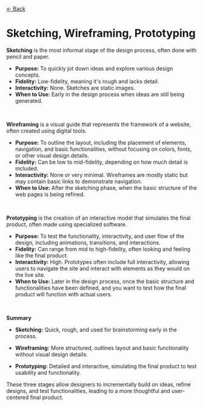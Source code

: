[&larr; Back](./swp.md)

# Sketching, Wireframing, Prototyping

**Sketching** is the most informal stage of the design process, often done with pencil and paper.

- **Purpose:** To quickly jot down ideas and explore various design concepts.
- **Fidelity:** Low-fidelity, meaning it's rough and lacks detail.
- **Interactivity:** None. Sketches are static images.
- **When to Use:** Early in the design process when ideas are still being generated.

<br>

**Wireframing** is a visual guide that represents the framework of a website, often created using digital tools.

- **Purpose:** To outline the layout, including the placement of elements, navigation, and basic functionalities, without focusing on colors, fonts, or other visual design details.
- **Fidelity:** Can be low to mid-fidelity, depending on how much detail is included.
- **Interactivity:** None or very minimal. Wireframes are mostly static but may contain basic links to demonstrate navigation.
- **When to Use:** After the sketching phase, when the basic structure of the web pages is being refined.

<br>

**Prototyping** is the creation of an interactive model that simulates the final product, often made using specialized software.

- **Purpose:** To test the functionality, interactivity, and user flow of the design, including animations, transitions, and interactions.
- **Fidelity:** Can range from mid to high-fidelity, often looking and feeling like the final product.
- **Interactivity:** High. Prototypes often include full interactivity, allowing users to navigate the site and interact with elements as they would on the live site.
- **When to Use:** Later in the design process, once the basic structure and functionalities have been defined, and you want to test how the final product will function with actual users.

<br>

**Summary**

- **Sketching:** Quick, rough, and used for brainstorming early in the process.

- **Wireframing:** More structured, outlines layout and basic functionality without visual design details.

- **Prototyping:** Detailed and interactive, simulating the final product to test usability and functionality.

These three stages allow designers to incrementally build on ideas, refine designs, and test functionalities, leading to a more thoughtful and user-centered final product.

<br>
